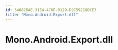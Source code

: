 ```yaml
---
id: 54682BAE-31E4-4C6E-9129-D9C59218DCE3
title: "Mono.Android.Export.dll"
---
```


# Mono.Android.Export.dll
